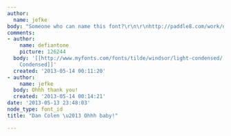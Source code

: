 ```yaml
---
author:
  name: jefke
body: "Someone who can name this font?\r\n\r\nhttp://paddle8.com/work/dan-colen/12508-ohhh-baby\r\n\r\n[img:sites/default/files/old-images/p17cnj6q1sn8r6jphdv139711nv3-large_5580.png.jpeg]"
comments:
- author:
    name: defiantone
    picture: 126244
  body: '[[http://www.myfonts.com/fonts/tilde/windsor/light-condensed/|Windsor Light
    Condensed]]'
  created: '2013-05-14 00:11:20'
- author:
    name: jefke
  body: Ohhh thank you!
  created: '2013-05-14 00:14:21'
date: '2013-05-13 23:48:03'
node_type: font_id
title: "Dan Colen \u2013 Ohhh baby!"

---
```

